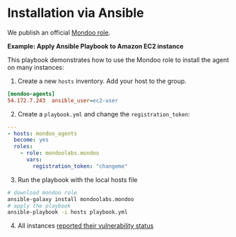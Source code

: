 # Installation via Ansible

We publish an official [Mondoo role](https://galaxy.ansible.com/mondoolabs/mondoo).

**Example: Apply Ansible Playbook to Amazon EC2 instance**

This playbook demonstrates how to use the Mondoo role to install the agent on many instances:

1. Create a new `hosts` inventory. Add your host to the group.

```ini
[mondoo-agents]
54.172.7.243  ansible_user=ec2-user
```

2. Create a `playbook.yml` and change the `registration_token`:

```yaml
---
- hosts: mondoo_agents
  become: yes
  roles:
    - role: mondoolabs.mondoo
      vars:
        registration_token: "changeme"
```

3. Run the playbook with the local hosts file

```bash
# download mondoo role
ansible-galaxy install mondoolabs.mondoo
# apply the playbook
ansible-playbook -i hosts playbook.yml
```

4. All instances [reported their vulnerability status](https://mondoo.app/)